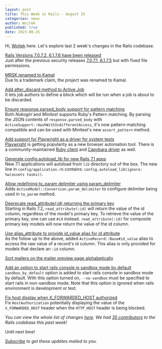 ```yaml
---
layout: post
title: This Week in Rails - August 25
categories: news
author: Wojtek
published: true
date: 2023-08-25
---
```



Hi, [Wojtek](https://twitter.com/morgoth85) here. Let's explore last 2 week's changes in the Rails codebase.

[Rails Versions 7.0.7.2, 6.1.7.6 have been released](https://rubyonrails.org/2023/8/22/Rails-Versions-7-0-7-2-6-1-7-6-have-been-released)  
Just after the previous security releases [7.0.7.1, 6.1.7.5](https://rubyonrails.org/2023/8/22/Rails-Versions-7-0-7-1-6-1-7-5-have-been-released) but with fixed file permissions.

[MRSK renamed to Kamal](https://github.com/basecamp/kamal/releases/tag/v0.16.0)  
Due to a trademark claim, the project was renamed to Kamal.

[Add after_discard method to Active Job](https://github.com/rails/rails/pull/48010)  
It lets job authors to define a block which will be run when a job is about to be discarded. 

[Ensure response.parsed_body support for pattern matching](https://github.com/rails/rails/pull/49003)  
Both _Nokogiri_ and _Minitest_ supports Ruby's Pattern matching.
By parsing the JSON contents of `response.parsed_body` with `ActiveSupport::HashWithIndifferentAccess`, it's now pattern-matching compatible and can be used with Minitest's new `assert_pattern`  method.

[Add support for Playwright as a driver for system tests](https://github.com/rails/rails/pull/48950)  
[Playwright](https://playwright.dev/) is getting popularity as a new browser automation tool. There is a community-maintained [Ruby client](https://github.com/YusukeIwaki/playwright-ruby-client) and [Capybara driver](https://github.com/YusukeIwaki/capybara-playwright-driver) as well.

[Generate config.autoload_lib for new Rails 7.1 apps](https://github.com/rails/rails/pull/49032)  
New 7.1 applications will autoload from `lib` directory out of the box.
The new line in `config/application.rb` contains: `config.autoload_lib(ignore: %w(assets tasks))`.

[Allow redefining to_param delimiter using param_delimiter](https://github.com/rails/rails/pull/49020)  
Adds `ActiveModel::Conversion.param_delimiter` to configure delimiter being used in `to_param` method.

[Deprecate read_attribute(:id) returning the primary key](https://github.com/rails/rails/pull/49019)  
Starting in Rails 7.2, `read_attribute(:id)` will return the value of the id column, regardless of the model's primary key. To retrieve the value of the primary key, one can use `#id` instead. `read_attribute(:id)` for composite primary key models will now return the value of the id column.

[Use alias_attribute to provide id_value alias for id attribute](https://github.com/rails/rails/pull/48930)  
As the follow up to the above, added `ActiveRecord::Base#id_value` alias to access the raw value of a record's id column.
This alias is only provided for models that declare an `:id` column.
  
[Sort mailers on the mailer preview page alphabetically](https://github.com/rails/rails/pull/48989)  

[Add an option to start rails console in sandbox mode by default](https://github.com/rails/rails/pull/48984)  
`sandbox_by_default` option is added to start rails console in sandbox mode by default. With this option turned on, `--no-sandbox` must be specified to start rails in non-sandbox mode.
Note that this option is ignored when rails environment is development or test.

[Fix host display when X_FORWARDED_HOST authorized](https://github.com/rails/rails/pull/48941)  
Fix `HostAuthorization` potentially displaying the value of the `X_FORWARDED_HOST` header when the `HTTP_HOST` header is being blocked.

_You can view the whole list of changes [here](https://github.com/rails/rails/compare/@%7B2023-08-12%7D...main@%7B2023-08-24%7D)._
_We had [35 contributors](https://contributors.rubyonrails.org/contributors/in-time-window/20230812-20230824) to the Rails codebase this past week!_

Until next time!

_[Subscribe](https://world.hey.com/this.week.in.rails) to get these updates mailed to you._
